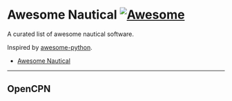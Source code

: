 # Awesome Nautical [![Awesome](https://cdn.rawgit.com/sindresorhus/awesome/d7305f38d29fed78fa85652e3a63e154dd8e8829/media/badge.svg)](https://github.com/sindresorhus/awesome)

A curated list of awesome nautical software.

Inspired by [awesome-python](https://github.com/vinta/awesome-python).

- [Awesome Nautical](#awesome-nautical)

---

## OpenCPN


